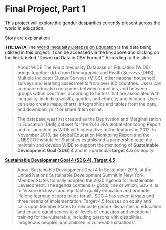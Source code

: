 # Final Project, Part 1

This project will explore the gender desparities currently present across the world in education. 

Story arc explanation:

**THE DATA**
The [World Inequality Databse on Education](https://www.education-inequalities.org/about) is the data being utilized in this project. It can be accessed via the link above and clicking on the link labeled "Download Data in CSV Format." According to the site:
>About WIDE
The World Inequality Database on Education (WIDE) brings together data from Demographic and Health Surveys (DHS), Multiple Indicator Cluster Surveys (MICS), other national household surveys and learning assessments from over 160 countries. Users can compare education outcomes between countries, and between groups within countries, according to factors that are associated with inequality, including wealth, gender, and ethnicity and location. Users can also create maps, charts, infographics and tables from the data, and download, print or share them online.

>The database was first created as the Deprivation and Marginalization in Education (DME) dataset for the 2010 EFA Global Monitoring Report and re-launched as WIDE with interactive online features in 2012. In November 2018, the Global Education Monitoring Report and the UNESCO Institute for Statistics established a partnership to jointly maintain and develop WIDE to support the monitoring of **Sustainable Development Goal (SDG) 4** and in >particular **target 4.5** on equity.

[**Sustainable Development Goal 4 (SDG 4), Target 4.5**](https://sustainabledevelopment.un.org/sdg4)
>About Sustainable Development Goal 4
In September 2015, at the United Nations Sustainable Development Summit in New York, Member States formally adopted the 2030 Agenda for Sustainable Development. The agenda contains 17 goals, one of which, SDG 4, is to ‘ensure inclusive and equitable quality education and promote lifelong learning opportunities for all’. SDG 4 has seven targets and three means of implementation. Target 4.5 focuses on equity and calls upon Member States to ‘eliminate gender disparities in education and ensure equal access to all levels of education and vocational training for the vulnerable, including persons with disabilities, indigenous peoples, and children in vulnerable situations’.
